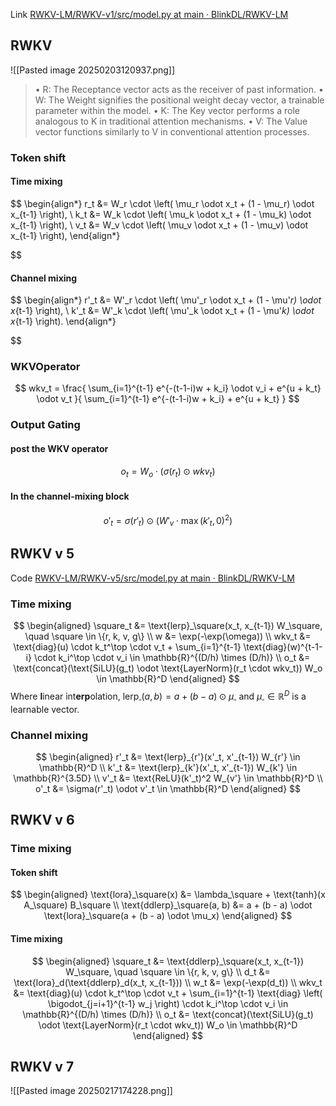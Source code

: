 Link [RWKV-LM/RWKV-v1/src/model.py at main · BlinkDL/RWKV-LM](https://github.com/BlinkDL/RWKV-LM/blob/main/RWKV-v1/src/model.py)
## RWKV
![[Pasted image 20250203120937.png]]
>• R: The Receptance vector acts as the receiver of past information. 
>• W: The Weight signifies the positional weight decay vector, a trainable parameter within the model. 
>• K: The Key vector performs a role analogous to K in traditional attention mechanisms. 
>• V: The Value vector functions similarly to V in conventional attention processes.
### Token shift
#### Time mixing
$$
\begin{align*}
r_t &= W_r \cdot \left( \mu_r \odot x_t + (1 - \mu_r) \odot x_{t-1} \right), \\
k_t &= W_k \cdot \left( \mu_k \odot x_t + (1 - \mu_k) \odot x_{t-1} \right), \\
v_t &= W_v \cdot \left( \mu_v \odot x_t + (1 - \mu_v) \odot x_{t-1} \right),
\end{align*}

$$
#### Channel mixing
$$
\begin{align*}
r'_t &= W'_r \cdot \left( \mu'_r \odot x_t + (1 - \mu'_r) \odot x_{t-1} \right), \\
k'_t &= W'_k \cdot \left( \mu'_k \odot x_t + (1 - \mu'_k) \odot x_{t-1} \right).
\end{align*}

$$
### WKVOperator
$$
wkv_t = \frac{
\sum_{i=1}^{t-1} e^{-(t-1-i)w + k_i} \odot v_i + e^{u + k_t} \odot v_t
}{
\sum_{i=1}^{t-1} e^{-(t-1-i)w + k_i} + e^{u + k_t}
}
$$
### Output Gating
#### post the WKV operator
$$
o_t = W_o \cdot (\sigma(r_t) \odot wkv_t)
$$
#### In the channel-mixing block
$$
o'_t = \sigma(r'_t) \odot (W'_v \cdot \max(k'_t, 0)^2)
$$

## RWKV v 5
Code [RWKV-LM/RWKV-v5/src/model.py at main · BlinkDL/RWKV-LM](https://github.com/BlinkDL/RWKV-LM/blob/main/RWKV-v5/src/model.py)
### Time mixing
$$
\begin{aligned}
\square_t &= \text{lerp}_\square(x_t, x_{t-1}) W_\square, \quad \square \in \{r, k, v, g\} \\
w &= \exp(-\exp(\omega)) \\
wkv_t &= \text{diag}(u) \cdot k_t^\top \cdot v_t + \sum_{i=1}^{t-1} \text{diag}(w)^{t-1-i} \cdot k_i^\top \cdot v_i \in \mathbb{R}^{(D/h) \times (D/h)} \\
o_t &= \text{concat}(\text{SiLU}(g_t) \odot \text{LayerNorm}(r_t \cdot wkv_t)) W_o \in \mathbb{R}^D
\end{aligned}
$$
Where **l**inear int**erp**olation, $\text{lerp}_\square(a, b) = a + (b - a) \odot \mu_\square$ and $\mu_{\square} \in \mathbb{R}^D$ is a learnable vector.
### Channel mixing
$$
\begin{aligned}
r'_t &= \text{lerp}_{r'}(x'_t, x'_{t-1}) W_{r'} \in \mathbb{R}^D \\
k'_t &= \text{lerp}_{k'}(x'_t, x'_{t-1}) W_{k'} \in \mathbb{R}^{3.5D} \\
v'_t &= \text{ReLU}(k'_t)^2 W_{v'} \in \mathbb{R}^D \\
o'_t &= \sigma(r'_t) \odot v'_t \in \mathbb{R}^D
\end{aligned}
$$
## RWKV v 6
### Time mixing
#### Token shift
$$
\begin{aligned}
\text{lora}_\square(x) &= \lambda_\square + \text{tanh}(x A_\square) B_\square \\
\text{ddlerp}_\square(a, b) &= a + (b - a) \odot \text{lora}_\square(a + (b - a) \odot \mu_x)
\end{aligned}
$$
#### Time mixing
$$
\begin{aligned}
\square_t &= \text{ddlerp}_\square(x_t, x_{t-1}) W_\square, \quad \square \in \{r, k, v, g\} \\
d_t &= \text{lora}_d(\text{ddlerp}_d(x_t, x_{t-1})) \\
w_t &= \exp(-\exp(d_t)) \\
wkv_t &= \text{diag}(u) \cdot k_t^\top \cdot v_t + \sum_{i=1}^{t-1} \text{diag} \left( \bigodot_{j=i+1}^{t-1} w_j \right) \cdot k_i^\top \cdot v_i \in \mathbb{R}^{(D/h) \times (D/h)} \\
o_t &= \text{concat}(\text{SiLU}(g_t) \odot \text{LayerNorm}(r_t \cdot wkv_t)) W_o \in \mathbb{R}^D
\end{aligned}
$$

## RWKV v 7
![[Pasted image 20250217174228.png]]
